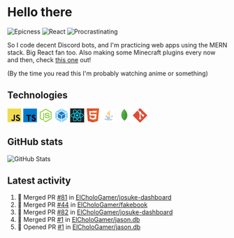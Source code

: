 # Hello there

![Epicness](https://img.shields.io/badge/Epicness-69%25-brightgreen)
![React](https://img.shields.io/badge/React-good-blue)
![Procrastinating](https://img.shields.io/badge/Procrastinating-always-red)

So I code decent Discord bots, and I'm practicing web apps using the MERN stack. Big React fan too.
Also making some Minecraft plugins every now and then, check [this one][userlogin] out!

(By the time you read this I'm probably watching anime or something)

## Technologies

![JavaScript][javascript]
![TypeScript][typescript]
![Node.js][node]
![Webpack][webpack]
![React][react]
![HTML][html]
![Java][java]
![MongoDB][mongodb]
![Git][git]

## GitHub stats

![GitHub Stats](https://github-readme-stats.vercel.app/api?username=ElCholoGamer&theme=tokyonight)

[userlogin]: https://www.spigotmc.org/resources/userlogin.80669/
[javascript]: https://raw.githubusercontent.com/ElCholoGamer/ElCholoGamer/master/icons/javascript.png
[typescript]: https://raw.githubusercontent.com/ElCholoGamer/ElCholoGamer/master/icons/typescript.png
[java]: https://raw.githubusercontent.com/ElCholoGamer/ElCholoGamer/master/icons/java.png
[node]: https://raw.githubusercontent.com/ElCholoGamer/ElCholoGamer/master/icons/node.png
[react]: https://raw.githubusercontent.com/ElCholoGamer/ElCholoGamer/master/icons/react.png
[webpack]: https://raw.githubusercontent.com/ElCholoGamer/ElCholoGamer/master/icons/webpack.png
[html]: https://raw.githubusercontent.com/ElCholoGamer/ElCholoGamer/master/icons/html.png
[git]: https://raw.githubusercontent.com/ElCholoGamer/ElCholoGamer/master/icons/git.png
[mongodb]: https://raw.githubusercontent.com/ElCholoGamer/ElCholoGamer/master/icons/mongodb.png

## Latest activity

<!--START_SECTION:activity-->

1. 🎉 Merged PR [#81](https://github.com/ElCholoGamer/josuke-dashboard/pull/81) in [ElCholoGamer/josuke-dashboard](https://github.com/ElCholoGamer/josuke-dashboard)
2. 🎉 Merged PR [#44](https://github.com/ElCholoGamer/fakebook/pull/44) in [ElCholoGamer/fakebook](https://github.com/ElCholoGamer/fakebook)
3. 🎉 Merged PR [#82](https://github.com/ElCholoGamer/josuke-dashboard/pull/82) in [ElCholoGamer/josuke-dashboard](https://github.com/ElCholoGamer/josuke-dashboard)
4. 🎉 Merged PR [#1](https://github.com/ElCholoGamer/jason.db/pull/1) in [ElCholoGamer/jason.db](https://github.com/ElCholoGamer/jason.db)
5. 💪 Opened PR [#1](https://github.com/ElCholoGamer/jason.db/pull/1) in [ElCholoGamer/jason.db](https://github.com/ElCholoGamer/jason.db)
<!--END_SECTION:activity-->
